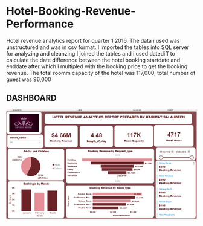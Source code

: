 # Hotel-Booking-Revenue-Performance
Hotel revenue analytics report for quarter 1 2016.
The data i used was unstructured and was in csv format. I imported the tables into SQL server for analyzing and cleanzing.I joined the tables and i used datediff to calculate the date difference between the hotel booking startdate and enddate after which i multipled with the booking price to get the booking revenue. The total roomm capacity of the hotel was 117,000, total number of guest was 96,000


## **DASHBOARD**
![](https://github.com/Kareemat7/COVID-19/blob/main/Data%20Analysis%20Sample%20Images/Hotel%20visuals.jpg)
